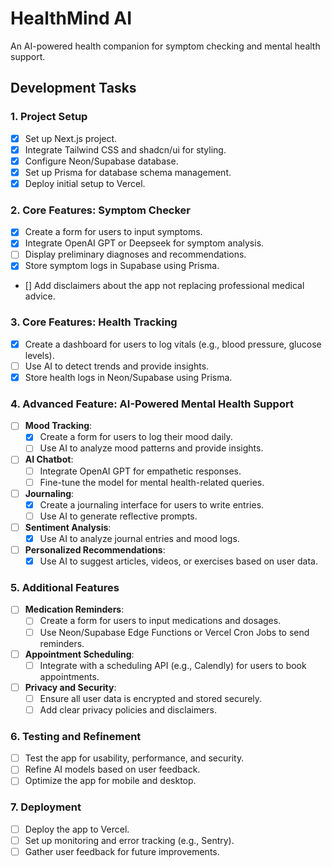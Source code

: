 # HealthMind AI

An AI-powered health companion for symptom checking and mental health support.

## Development Tasks

### 1. Project Setup

- [x] Set up Next.js project.
- [x] Integrate Tailwind CSS and shadcn/ui for styling.
- [x] Configure Neon/Supabase database.
- [x] Set up Prisma for database schema management.
- [x] Deploy initial setup to Vercel.

### 2. Core Features: Symptom Checker

- [x] Create a form for users to input symptoms.
- [x] Integrate OpenAI GPT or Deepseek for symptom analysis.
- [ ] Display preliminary diagnoses and recommendations.
- [x] Store symptom logs in Supabase using Prisma.
- [] Add disclaimers about the app not replacing professional medical advice.

### 3. Core Features: Health Tracking

- [x] Create a dashboard for users to log vitals (e.g., blood pressure, glucose levels).
- [ ] Use AI to detect trends and provide insights.
- [x] Store health logs in Neon/Supabase using Prisma.

### 4. Advanced Feature: AI-Powered Mental Health Support

- [ ] **Mood Tracking**:
  - [x] Create a form for users to log their mood daily.
  - [ ] Use AI to analyze mood patterns and provide insights.
- [ ] **AI Chatbot**:
  - [ ] Integrate OpenAI GPT for empathetic responses.
  - [ ] Fine-tune the model for mental health-related queries.
- [ ] **Journaling**:
  - [x] Create a journaling interface for users to write entries.
  - [ ] Use AI to generate reflective prompts.
- [ ] **Sentiment Analysis**:
  - [x] Use AI to analyze journal entries and mood logs.
- [ ] **Personalized Recommendations**:
  - [x] Use AI to suggest articles, videos, or exercises based on user data.

### 5. Additional Features

- [ ] **Medication Reminders**:
  - [ ] Create a form for users to input medications and dosages.
  - [ ] Use Neon/Supabase Edge Functions or Vercel Cron Jobs to send reminders.
- [ ] **Appointment Scheduling**:
  - [ ] Integrate with a scheduling API (e.g., Calendly) for users to book appointments.
- [ ] **Privacy and Security**:
  - [ ] Ensure all user data is encrypted and stored securely.
  - [ ] Add clear privacy policies and disclaimers.

### 6. Testing and Refinement

- [ ] Test the app for usability, performance, and security.
- [ ] Refine AI models based on user feedback.
- [ ] Optimize the app for mobile and desktop.

### 7. Deployment

- [ ] Deploy the app to Vercel.
- [ ] Set up monitoring and error tracking (e.g., Sentry).
- [ ] Gather user feedback for future improvements.
